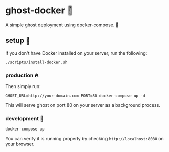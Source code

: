 # ghost-docker 👻

A simple ghost deployment using docker-compose. 🐋

## setup 🔨

If you don't have Docker installed on your server, run the following:

```
./scripts/install-docker.sh
```

### production 🔥

Then simply run:
```
GHOST_URL=http://your-domain.com PORT=80 docker-compose up -d
```

This will serve ghost on port 80 on your server as a background process.

### development 🐢

```
docker-compose up
```

You can verify it is running properly by checking `http://localhost:8080` on your browser.

